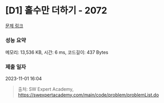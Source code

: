 # [D1] 홀수만 더하기 - 2072 

[문제 링크](https://swexpertacademy.com/main/code/problem/problemDetail.do?contestProbId=AV5QSEhaA5sDFAUq) 

### 성능 요약

메모리: 13,536 KB, 시간: 6 ms, 코드길이: 437 Bytes

### 제출 일자

2023-11-01 16:04



> 출처: SW Expert Academy, https://swexpertacademy.com/main/code/problem/problemList.do